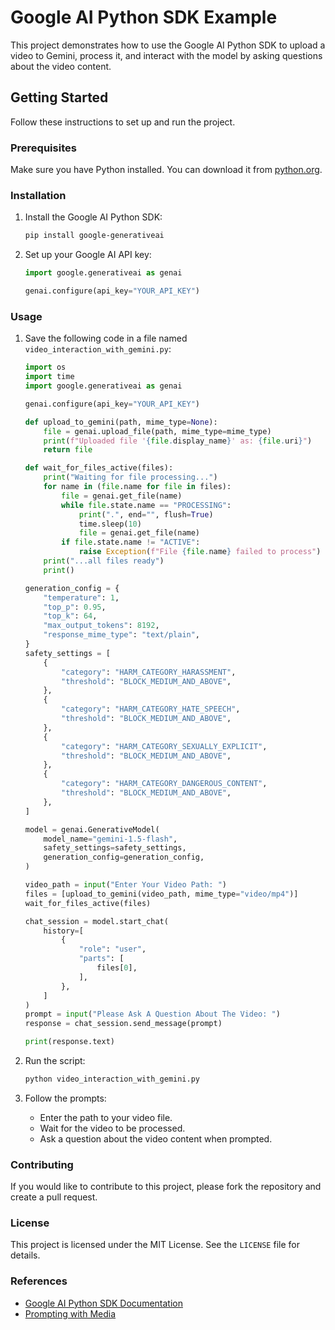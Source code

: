 # Google AI Python SDK Example

This project demonstrates how to use the Google AI Python SDK to upload a video to Gemini, process it, and interact with the model by asking questions about the video content.

## Getting Started

Follow these instructions to set up and run the project.

### Prerequisites

Make sure you have Python installed. You can download it from [python.org](https://www.python.org/).

### Installation

1. Install the Google AI Python SDK:

    ```sh
    pip install google-generativeai
    ```

2. Set up your Google AI API key:

    ```python
    import google.generativeai as genai

    genai.configure(api_key="YOUR_API_KEY")
    ```

### Usage

1. Save the following code in a file named `video_interaction_with_gemini.py`:

    ```python
    import os
    import time
    import google.generativeai as genai

    genai.configure(api_key="YOUR_API_KEY")

    def upload_to_gemini(path, mime_type=None):
        file = genai.upload_file(path, mime_type=mime_type)
        print(f"Uploaded file '{file.display_name}' as: {file.uri}")
        return file

    def wait_for_files_active(files):
        print("Waiting for file processing...")
        for name in (file.name for file in files):
            file = genai.get_file(name)
            while file.state.name == "PROCESSING":
                print(".", end="", flush=True)
                time.sleep(10)
                file = genai.get_file(name)
            if file.state.name != "ACTIVE":
                raise Exception(f"File {file.name} failed to process")
        print("...all files ready")
        print()

    generation_config = {
        "temperature": 1,
        "top_p": 0.95,
        "top_k": 64,
        "max_output_tokens": 8192,
        "response_mime_type": "text/plain",
    }
    safety_settings = [
        {
            "category": "HARM_CATEGORY_HARASSMENT",
            "threshold": "BLOCK_MEDIUM_AND_ABOVE",
        },
        {
            "category": "HARM_CATEGORY_HATE_SPEECH",
            "threshold": "BLOCK_MEDIUM_AND_ABOVE",
        },
        {
            "category": "HARM_CATEGORY_SEXUALLY_EXPLICIT",
            "threshold": "BLOCK_MEDIUM_AND_ABOVE",
        },
        {
            "category": "HARM_CATEGORY_DANGEROUS_CONTENT",
            "threshold": "BLOCK_MEDIUM_AND_ABOVE",
        },
    ]

    model = genai.GenerativeModel(
        model_name="gemini-1.5-flash",
        safety_settings=safety_settings,
        generation_config=generation_config,
    )

    video_path = input("Enter Your Video Path: ")
    files = [upload_to_gemini(video_path, mime_type="video/mp4")]
    wait_for_files_active(files)

    chat_session = model.start_chat(
        history=[
            {
                "role": "user",
                "parts": [
                    files[0],
                ],
            },
        ]
    )
    prompt = input("Please Ask A Question About The Video: ")
    response = chat_session.send_message(prompt)

    print(response.text)
    ```

2. Run the script:

    ```sh
    python video_interaction_with_gemini.py
    ```

3. Follow the prompts:
    - Enter the path to your video file.
    - Wait for the video to be processed.
    - Ask a question about the video content when prompted.

### Contributing

If you would like to contribute to this project, please fork the repository and create a pull request.

### License

This project is licensed under the MIT License. See the `LICENSE` file for details.

### References

- [Google AI Python SDK Documentation](https://ai.google.dev/gemini-api/docs/get-started/python)
- [Prompting with Media](https://ai.google.dev/gemini-api/docs/prompting_with_media)
